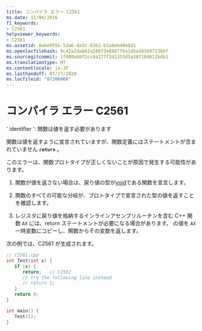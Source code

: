 ```yaml
---
title: コンパイラ エラー C2561
ms.date: 11/04/2016
f1_keywords:
- C2561
helpviewer_keywords:
- C2561
ms.assetid: 0abe955b-53a6-4a3c-8362-b1a8eb40e8d1
ms.openlocfilehash: 9c42a2da662a286f3e6887f6a1dba381687136bf
ms.sourcegitcommit: 1f009ab0f2cc4a177f2d1353d5a38f164612bdb1
ms.translationtype: MT
ms.contentlocale: ja-JP
ms.lasthandoff: 07/27/2020
ms.locfileid: "87206966"
---
```

# <a name="compiler-error-c2561"></a>コンパイラ エラー C2561

' identifier ': 関数は値を返す必要があります

関数は値を返すように宣言されていますが、関数定義にはステートメントが含まれていません **`return`** 。

このエラーは、関数プロトタイプが正しくないことが原因で発生する可能性があります。

1. 関数が値を返さない場合は、戻り値の型が[void](../../cpp/void-cpp.md)である関数を宣言します。

1. 関数のすべての可能な分岐が、プロトタイプで宣言された型の値を返すことを確認します。

1. レジスタに戻り値を格納するインラインアセンブリルーチンを含む C++ 関数 `AX` には、return ステートメントが必要になる場合があります。 の値を `AX` 一時変数にコピーし、関数からその変数を返します。

次の例では、C2561 が生成されます。

```cpp
// C2561.cpp
int Test(int x) {
   if (x) {
      return;   // C2561
      // try the following line instead
      // return 1;
   }
   return 0;
}

int main() {
   Test(1);
}
```
